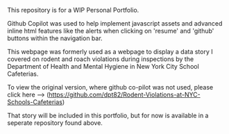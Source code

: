This repository is for a WIP Personal Portfolio.

Github Copilot was used to help implement javascript assets and advanced inline html features like the alerts when clicking on 'resume' and 'github' buttons within the navigation bar. 

This webpage was formerly used as a webpage to display a data story I covered on rodent and roach violations during inspections by the Department of Health and Mental Hygiene in New York City School Cafeterias.

To view the original version, where github co-pilot was not used, please click here --> (https://github.com/dpt82/Rodent-Violations-at-NYC-Schools-Cafeterias)

 That story will be included in this portfolio, but for now is available in a seperate repository found above.

